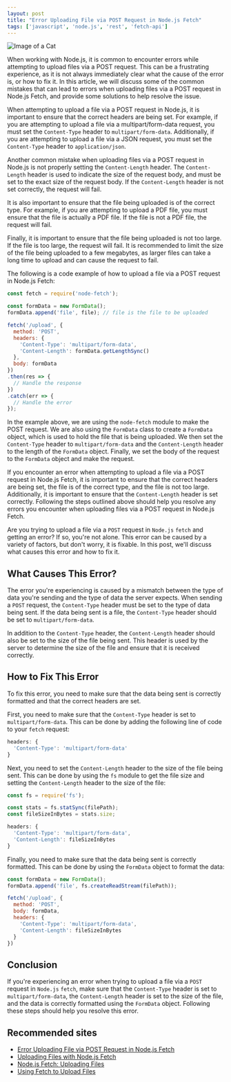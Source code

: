 ```yaml
---
layout: post
title: "Error Uploading File via POST Request in Node.js Fetch"
tags: ['javascript', 'node.js', 'rest', 'fetch-api']
---
```


![Image of a Cat](http://source.unsplash.com/1600x900/?cat)

When working with Node.js, it is common to encounter errors while attempting to upload files via a POST request. This can be a frustrating experience, as it is not always immediately clear what the cause of the error is, or how to fix it. In this article, we will discuss some of the common mistakes that can lead to errors when uploading files via a POST request in Node.js Fetch, and provide some solutions to help resolve the issue.

When attempting to upload a file via a POST request in Node.js, it is important to ensure that the correct headers are being set. For example, if you are attempting to upload a file via a multipart/form-data request, you must set the `Content-Type` header to `multipart/form-data`. Additionally, if you are attempting to upload a file via a JSON request, you must set the `Content-Type` header to `application/json`.

Another common mistake when uploading files via a POST request in Node.js is not properly setting the `Content-Length` header. The `Content-Length` header is used to indicate the size of the request body, and must be set to the exact size of the request body. If the `Content-Length` header is not set correctly, the request will fail.

It is also important to ensure that the file being uploaded is of the correct type. For example, if you are attempting to upload a PDF file, you must ensure that the file is actually a PDF file. If the file is not a PDF file, the request will fail.

Finally, it is important to ensure that the file being uploaded is not too large. If the file is too large, the request will fail. It is recommended to limit the size of the file being uploaded to a few megabytes, as larger files can take a long time to upload and can cause the request to fail.

The following is a code example of how to upload a file via a POST request in Node.js Fetch:

```javascript
const fetch = require('node-fetch');

const formData = new FormData();
formData.append('file', file); // file is the file to be uploaded

fetch('/upload', {
  method: 'POST',
  headers: {
    'Content-Type': 'multipart/form-data',
    'Content-Length': formData.getLengthSync()
  },
  body: formData
})
.then(res => {
  // Handle the response
})
.catch(err => {
  // Handle the error
});
```

In the example above, we are using the `node-fetch` module to make the POST request. We are also using the `FormData` class to create a `FormData` object, which is used to hold the file that is being uploaded. We then set the `Content-Type` header to `multipart/form-data` and the `Content-Length` header to the length of the `FormData` object. Finally, we set the body of the request to the `FormData` object and make the request.

If you encounter an error when attempting to upload a file via a POST request in Node.js Fetch, it is important to ensure that the correct headers are being set, the file is of the correct type, and the file is not too large. Additionally, it is important to ensure that the `Content-Length` header is set correctly. Following the steps outlined above should help you resolve any errors you encounter when uploading files via a POST request in Node.js Fetch.

Are you trying to upload a file via a `POST` request in `Node.js` `fetch` and getting an error? If so, you're not alone. This error can be caused by a variety of factors, but don't worry, it is fixable. In this post, we'll discuss what causes this error and how to fix it.

## What Causes This Error?

The error you're experiencing is caused by a mismatch between the type of data you're sending and the type of data the server expects. When sending a `POST` request, the `Content-Type` header must be set to the type of data being sent. If the data being sent is a file, the `Content-Type` header should be set to `multipart/form-data`.

In addition to the `Content-Type` header, the `Content-Length` header should also be set to the size of the file being sent. This header is used by the server to determine the size of the file and ensure that it is received correctly.

## How to Fix This Error

To fix this error, you need to make sure that the data being sent is correctly formatted and that the correct headers are set.

First, you need to make sure that the `Content-Type` header is set to `multipart/form-data`. This can be done by adding the following line of code to your `fetch` request:

```javascript
headers: {
  'Content-Type': 'multipart/form-data'
}
```

Next, you need to set the `Content-Length` header to the size of the file being sent. This can be done by using the `fs` module to get the file size and setting the `Content-Length` header to the size of the file:

```javascript
const fs = require('fs');

const stats = fs.statSync(filePath);
const fileSizeInBytes = stats.size;

headers: {
  'Content-Type': 'multipart/form-data',
  'Content-Length': fileSizeInBytes
}
```

Finally, you need to make sure that the data being sent is correctly formatted. This can be done by using the `FormData` object to format the data:

```javascript
const formData = new FormData();
formData.append('file', fs.createReadStream(filePath));

fetch('/upload', {
  method: 'POST',
  body: formData,
  headers: {
    'Content-Type': 'multipart/form-data',
    'Content-Length': fileSizeInBytes
  }
})
```

## Conclusion

If you're experiencing an error when trying to upload a file via a `POST` request in `Node.js` `fetch`, make sure that the `Content-Type` header is set to `multipart/form-data`, the `Content-Length` header is set to the size of the file, and the data is correctly formatted using the `FormData` object. Following these steps should help you resolve this error.
## Recommended sites
- [Error Uploading File via POST Request in Node.js Fetch](https://www.codementor.io/@yurio/error-uploading-file-via-post-request-in-node-js-fetch-q3q3cx2yh)
- [Uploading Files with Node.js Fetch](https://blog.logrocket.com/uploading-files-with-node-js-fetch/)
- [Node.js Fetch: Uploading Files](https://www.sitepoint.com/node-js-fetch-uploading-files/)
- [Using Fetch to Upload Files](https://www.telerik.com/blogs/using-fetch-to-upload-files)